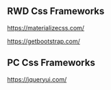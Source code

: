 ﻿## RWD Css Frameworks

https://materializecss.com/

https://getbootstrap.com/

## PC Css Frameworks
https://jqueryui.com/